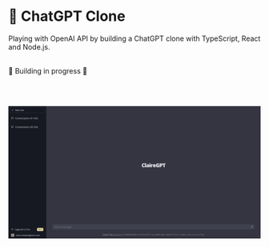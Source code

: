 # 🤖 ChatGPT Clone

Playing with OpenAI API by building a ChatGPT clone with TypeScript, React and Node.js.

<br />
🚧 Building in progress 🚧 

<br /><br />

![UI preview](./public/preview.png)